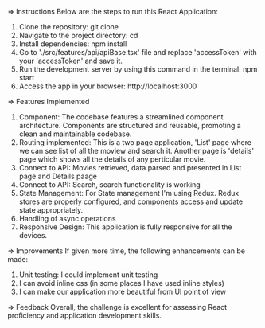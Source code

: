 ⇒ Instructions
Below are the steps to run this React Application:
1. Clone the repository: git clone <repository-url>
2. Navigate to the project directory: cd <project-directory>
3. Install dependencies: npm install
4. Go to './src/features/api/apiBase.tsx' file and replace 'accessToken' with your 'accessToken' and save it.
5. Run the development server by using this command in the terminal: npm start
6. Access the app in your browser: http://localhost:3000


⇒ Features Implemented
1. Component: The codebase features a streamlined component architecture. Components are structured and reusable, promoting a clean and maintainable codebase.
2. Routing implemented: This is a two page application, 'List' page where we can see list of all the moview and search it. Another page is 'details' page which shows all the details of any perticular movie.
3. Connect to API: Movies retrieved, data parsed and presented in List page and Details paage
4. Connect to API: Search, search functionality is working
5. State Management: For State management I'm using Redux. Redux stores are properly configured, and components access and update state appropriately.
6. Handling of async operations
7. Responsive Design: This application is fully responsive for all the devices.


⇒ Improvements
If given more time, the following enhancements can be made:
1. Unit testing: I could implement unit testing
2. I can avoid inline css (in some places I have used inline styles)
3. I can make our application more beautiful from UI point of view


⇒ Feedback
Overall, the challenge is excellent for assessing React proficiency and application development skills.

